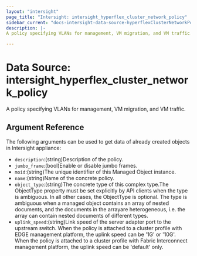 ```yaml
---
layout: "intersight"
page_title: "Intersight: intersight_hyperflex_cluster_network_policy"
sidebar_current: "docs-intersight-data-source-hyperflexClusterNetworkPolicy"
description: |-
A policy specifying VLANs for management, VM migration, and VM traffic.

---
```


# Data Source: intersight_hyperflex_cluster_network_policy
A policy specifying VLANs for management, VM migration, and VM traffic.

## Argument Reference
The following arguments can be used to get data of already created objects in Intersight appliance:
* `description`:(string)Description of the policy.
* `jumbo_frame`:(bool)Enable or disable jumbo frames.
* `moid`:(string)The unique identifier of this Managed Object instance.
* `name`:(string)Name of the concrete policy.
* `object_type`:(string)The concrete type of this complex type.The ObjectType property must be set explicitly by API clients when the type is ambiguous. In all other cases, the ObjectType is optional. The type is ambiguous when a managed object contains an array of nested documents, and the documents in the arrayare heterogeneous, i.e. the array can contain nested documents of different types.
* `uplink_speed`:(string)Link speed of the server adapter port to the upstream switch. When the policy is attached to a cluster profile with EDGE management platform, the uplink speed can be '1G' or '10G'. When the policy is attached to a cluster profile with Fabric Interconnect management platform, the uplink speed can be 'default' only.
